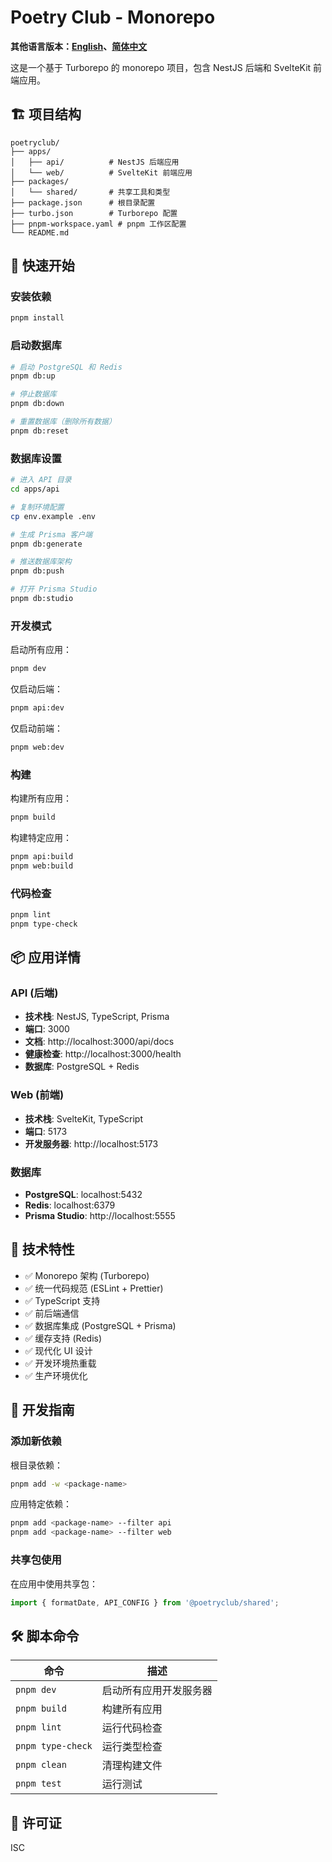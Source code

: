 # Poetry Club - Monorepo

**其他语言版本：[English](./README.md)、[简体中文](./README_zh.md)**

这是一个基于 Turborepo 的 monorepo 项目，包含 NestJS 后端和 SvelteKit 前端应用。

## 🏗️ 项目结构

```
poetryclub/
├── apps/
│   ├── api/          # NestJS 后端应用
│   └── web/          # SvelteKit 前端应用
├── packages/
│   └── shared/       # 共享工具和类型
├── package.json      # 根目录配置
├── turbo.json        # Turborepo 配置
├── pnpm-workspace.yaml # pnpm 工作区配置
└── README.md
```

## 🚀 快速开始

### 安装依赖

```bash
pnpm install
```

### 启动数据库

```bash
# 启动 PostgreSQL 和 Redis
pnpm db:up

# 停止数据库
pnpm db:down

# 重置数据库（删除所有数据）
pnpm db:reset
```

### 数据库设置

```bash
# 进入 API 目录
cd apps/api

# 复制环境配置
cp env.example .env

# 生成 Prisma 客户端
pnpm db:generate

# 推送数据库架构
pnpm db:push

# 打开 Prisma Studio
pnpm db:studio
```

### 开发模式

启动所有应用：

```bash
pnpm dev
```

仅启动后端：

```bash
pnpm api:dev
```

仅启动前端：

```bash
pnpm web:dev
```

### 构建

构建所有应用：

```bash
pnpm build
```

构建特定应用：

```bash
pnpm api:build
pnpm web:build
```

### 代码检查

```bash
pnpm lint
pnpm type-check
```

## 📦 应用详情

### API (后端)

- **技术栈**: NestJS, TypeScript, Prisma
- **端口**: 3000
- **文档**: http://localhost:3000/api/docs
- **健康检查**: http://localhost:3000/health
- **数据库**: PostgreSQL + Redis

### Web (前端)

- **技术栈**: SvelteKit, TypeScript
- **端口**: 5173
- **开发服务器**: http://localhost:5173

### 数据库

- **PostgreSQL**: localhost:5432
- **Redis**: localhost:6379
- **Prisma Studio**: http://localhost:5555

## 🔧 技术特性

- ✅ Monorepo 架构 (Turborepo)
- ✅ 统一代码规范 (ESLint + Prettier)
- ✅ TypeScript 支持
- ✅ 前后端通信
- ✅ 数据库集成 (PostgreSQL + Prisma)
- ✅ 缓存支持 (Redis)
- ✅ 现代化 UI 设计
- ✅ 开发环境热重载
- ✅ 生产环境优化

## 📝 开发指南

### 添加新依赖

根目录依赖：

```bash
pnpm add -w <package-name>
```

应用特定依赖：

```bash
pnpm add <package-name> --filter api
pnpm add <package-name> --filter web
```

### 共享包使用

在应用中使用共享包：

```typescript
import { formatDate, API_CONFIG } from '@poetryclub/shared';
```

## 🛠️ 脚本命令

| 命令              | 描述                   |
| ----------------- | ---------------------- |
| `pnpm dev`        | 启动所有应用开发服务器 |
| `pnpm build`      | 构建所有应用           |
| `pnpm lint`       | 运行代码检查           |
| `pnpm type-check` | 运行类型检查           |
| `pnpm clean`      | 清理构建文件           |
| `pnpm test`       | 运行测试               |

## 📄 许可证

ISC
